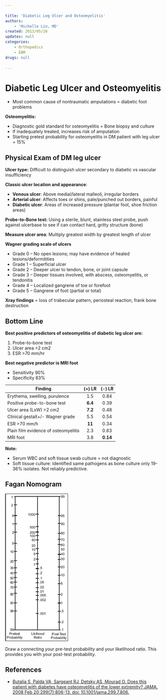 ```yaml
---

title: 'Diabetic Leg Ulcer and Osteomyelitis'
authors:
    - 'Michelle Lin, MD'
created: 2013/05/26
updates: null
categories:
    - Orthopedics
    - EBM
drugs: null

---
```




# Diabetic Leg Ulcer and Osteomyelitis

-   Most common cause of nontraumatic amputations = diabetic foot problems

**Osteomyelitis:**

-   Diagnostic gold standard for osteomyelitis = Bone biopsy and culture
-   If inadequately treated, increases risk of amputation
-   Starting pretest probability for osteomyelitis in DM patient with leg ulcer = 15%


## Physical Exam of DM leg ulcer

**Ulcer type:** Difficult to distinguish ulcer secondary to diabetic vs vascular insufficiency

**Classic ulcer location and appearance**:

-   **Venous ulcer**: Above medial/lateral malleoli, irregular borders
-   **Arterial ulcer**: Affects toes or shins, pale/punched out borders, painful
-   **Diabetic ulcer**: Areas of increased pressure (plantar foot, shoe friction areas)

**Probe-to-Bone test:** Using a sterile, blunt, stainless steel probe, push against ulcerbase to see if can contact hard, gritty structure (bone)

**Measure ulcer area**: Multiply greatest width by greatest length of ulcer

**Wagner grading scale of ulcers**

-   Grade 0 – No open lesions; may have evidence of healed lesions/deformitities
-   Grade 1 – Superficial ulcer
-   Grade 2 – Deeper ulcer to tendon, bone, or joint capsule
-   Grade 3 – Deeper tissues involved, with abscess, osteomyelitis, or tendonitis 
-   Grade 4 – Localized gangrene of toe or forefoot
-   Grade 5 – Gangrene of foot (partial or total)

**Xray findings** = loss of trabecular pattern, periosteal reaction, frank bone destruction 

## Bottom Line

**Best positive predictors of osteomyelitis of diabetic leg ulcer are:** 

1.  Probe-to-bone test
2.  Ulcer area &gt;2 cm2
3.  ESR &gt;70 mm/hr

**Best negative predictor is MRI foot**
- Sensitivity 90%
- Specificity 83%

| **Finding**                          | **(+) LR** | **(-) LR** |
|--------------------------------------|:-----------:|:-----------:|
| Erythema, swelling, purulence        | 1.5       | 0.84      |
| Positive probe-to-bone test          | **6.4**   | 0.39      |
| Ulcer area (LxW) &gt;2 cm2          | **7.2**   | 0.48      |
| Clinical gestalt+/- Wagner grade     | 5.5       | 0.54      |
| ESR &gt;70 mm/h                     | **11**    | 0.34      |
| Plain film evidence of osteomyelitis | 2.3       | 0.63      |
| MRI foot                             | 3.8       | **0.14**  |

**Note:**
-   Serum WBC and soft tissue swab culture = not diagnostic
-   Soft tissue culture: Identified same pathogens as bone culture only 19-36% isolates. Not reliably predictive. 

## Fagan Nomogram

![](image-1.png)

Draw a connecting your pre-test probability and your likelihood ratio. This provides you with your post-test probability.

## References

-   [Butalia S, Palda VA, Sargeant RJ, Detsky AS, Mourad O. Does this patient with diabetes have osteomyelitis of the lower extremity? JAMA. 2008 Feb 20;299(7):806-13. doi: 10.1001/jama.299.7.806.](https://www.ncbi.nlm.nih.gov/pubmed/?term=18285592)
